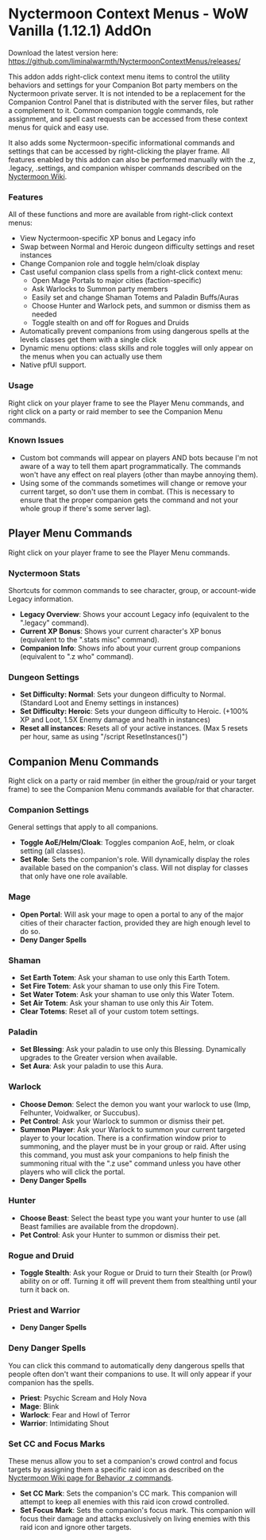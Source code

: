 # Nyctermoon Context Menus - WoW Vanilla (1.12.1) AddOn

Download the latest version here: https://github.com/liminalwarmth/NyctermoonContextMenus/releases/

This addon adds right-click context menu items to control the utility behaviors and settings for your Companion Bot party members on the Nyctermoon private server. It is not intended to be a replacement for the Companion Control Panel that is distributed with the server files, but rather a complement to it. Common companion toggle commands, role assignment, and spell cast requests can be accessed from these context menus for quick and easy use.

It also adds some Nyctermoon-specific informational commands and settings that can be accessed by right-clicking the player frame. All features enabled by this addon can also be performed manually with the .z, .legacy, .settings, and companion whisper commands described on the [Nyctermoon Wiki](http://nyctermoon.wikidot.com/).

### Features

All of these functions and more are available from right-click context menus:

- View Nyctermoon-specific XP bonus and Legacy info
- Swap between Normal and Heroic dungeon difficulty settings and reset instances
- Change Companion role and toggle helm/cloak display
- Cast useful companion class spells from a right-click context menu:
  - Open Mage Portals to major cities (faction-specific)
  - Ask Warlocks to Summon party members
  - Easily set and change Shaman Totems and Paladin Buffs/Auras
  - Choose Hunter and Warlock pets, and summon or dismiss them as needed
  - Toggle stealth on and off for Rogues and Druids
- Automatically prevent companions from using dangerous spells at the levels classes get them with a single click
- Dynamic menu options: class skills and role toggles will only appear on the menus when you can actually use them
- Native pfUI support.

### Usage

Right click on your player frame to see the Player Menu commands, and right click on a party or raid member to see the Companion Menu commands.

### Known Issues

- Custom bot commands will appear on players AND bots because I'm not aware of a way to tell them apart programmatically. The commands won't have any effect on real players (other than maybe annoying them).
- Using some of the commands sometimes will change or remove your current target, so don't use them in combat. (This is necessary to ensure that the proper companion gets the command and not your whole group if there's some server lag).

## Player Menu Commands

Right click on your player frame to see the Player Menu commands.

### Nyctermoon Stats

Shortcuts for common commands to see character, group, or account-wide Legacy information.

- **Legacy Overview**: Shows your account Legacy info (equivalent to the ".legacy" command).
- **Current XP Bonus**: Shows your current character's XP bonus (equivalent to the ".stats misc" command).
- **Companion Info**: Shows info about your current group companions (equivalent to ".z who" command).

### Dungeon Settings

- **Set Difficulty: Normal**: Sets your dungeon difficulty to Normal. (Standard Loot and Enemy settings in instances)
- **Set Difficulty: Heroic**: Sets your dungeon difficulty to Heroic. (+100% XP and Loot, 1.5X Enemy damage and health in instances)
- **Reset all instances**: Resets all of your active instances. (Max 5 resets per hour, same as using "/script ResetInstances()")

## Companion Menu Commands

Right click on a party or raid member (in either the group/raid or your target frame) to see the Companion Menu commands available for that character.

### Companion Settings

General settings that apply to all companions.

- **Toggle AoE/Helm/Cloak**: Toggles companion AoE, helm, or cloak setting (all classes).
- **Set Role**: Sets the companion's role. Will dynamically display the roles available based on the companion's class. Will not display for classes that only have one role available.

### Mage

- **Open Portal**: Will ask your mage to open a portal to any of the major cities of their character faction, provided they are high enough level to do so.
- **Deny Danger Spells**

### Shaman

- **Set Earth Totem**: Ask your shaman to use only this Earth Totem.
- **Set Fire Totem**: Ask your shaman to use only this Fire Totem.
- **Set Water Totem**: Ask your shaman to use only this Water Totem.
- **Set Air Totem**: Ask your shaman to use only this Air Totem.
- **Clear Totems**: Reset all of your custom totem settings.

### Paladin

- **Set Blessing**: Ask your paladin to use only this Blessing. Dynamically upgrades to the Greater version when available.
- **Set Aura**: Ask your paladin to use this Aura.

### Warlock

- **Choose Demon**: Select the demon you want your warlock to use (Imp, Felhunter, Voidwalker, or Succubus).
- **Pet Control**: Ask your Warlock to summon or dismiss their pet.
- **Summon Player**: Ask your Warlock to summon your current targeted player to your location. There is a confirmation window prior to summoning, and the player must be in your group or raid. After using this command, you must ask your companions to help finish the summoning ritual with the ".z use" command unless you have other players who will click the portal.
- **Deny Danger Spells**

### Hunter

- **Choose Beast**: Select the beast type you want your hunter to use (all Beast families are available from the dropdown).
- **Pet Control**: Ask your Hunter to summon or dismiss their pet.

### Rogue and Druid

- **Toggle Stealth**: Ask your Rogue or Druid to turn their Stealth (or Prowl) ability on or off. Turning it off will prevent them from stealthing until your turn it back on.

### Priest and Warrior

- **Deny Danger Spells**

### Deny Danger Spells

You can click this command to automatically deny dangerous spells that people often don't want their companions to use. It will only appear if your companion has the spells.

- **Priest**: Psychic Scream and Holy Nova
- **Mage**: Blink
- **Warlock**: Fear and Howl of Terror
- **Warrior**: Intimidating Shout

### Set CC and Focus Marks

These menus allow you to set a companion's crowd control and focus targets by assigning them a specific raid icon as described on the [Nyctermoon Wiki page for Behavior .z commands](http://nyctermoon.wikidot.com/zcommands#toc19).

- **Set CC Mark**: Sets the companion's CC mark. This companion will attempt to keep all enemies with this raid icon crowd controlled.
- **Set Focus Mark**: Sets the companion's focus mark. This companion will focus their damage and attacks exclusively on living enemies with this raid icon and ignore other targets.

